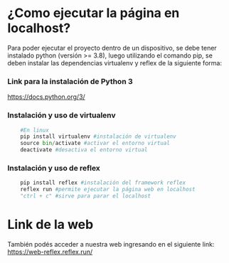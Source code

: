 
# ¿Como ejecutar la página en localhost?

Para poder ejecutar el proyecto dentro de un dispositivo, se debe tener instalado python (versión >= 3.8), luego utilizando el comando pip, se deben instalar las dependencias virtualenv y reflex de la siguiente forma:

### Link para la instalación de Python 3
https://docs.python.org/3/ 

### Instalación y uso de virtualenv
```python
    #En linux
    pip install virtualenv #instalación de virtualenv
    source bin/activate #activar el entorno virtual
    deactivate #desactiva el entorno virtual
```

### Instalación y uso de reflex
```python
    pip install reflex #instalación del framework reflex
    reflex run #permite ejecutar la página web en localhost 
    "ctrl + c" #sirve para parar el localhost
```

# Link de la web

También podés acceder a nuestra web ingresando en el siguiente link: https://web-reflex.reflex.run/